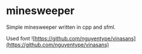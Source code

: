 # minesweeper
Simple minesweeper written in cpp and sfml.

Used font ![https://github.com/nguyentype/vinasans](https://github.com/nguyentype/vinasans)
